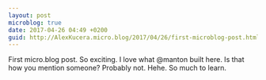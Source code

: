 ```yaml
---
layout: post
microblog: true
date: 2017-04-26 04:49 +0200
guid: http://AlexKucera.micro.blog/2017/04/26/first-microblog-post.html
---
```

First micro.blog post. So exciting. I love what @manton built here. Is that how you mention someone? Probably not. Hehe. So much to learn. 
